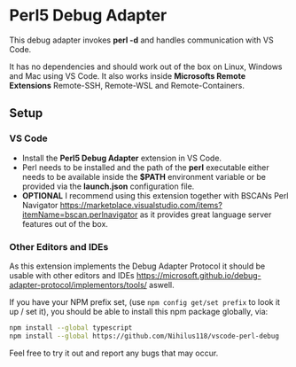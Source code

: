 # Perl5 Debug Adapter

This debug adapter invokes **perl -d**  and handles communication with VS Code.

It has no dependencies and should work out of the box on Linux, Windows and Mac using VS Code. It also works inside **Microsofts Remote Extensions** Remote-SSH, Remote-WSL and Remote-Containers.

## Setup

### VS Code

* Install the **Perl5 Debug Adapter** extension in VS Code.
* Perl needs to be installed and the path of the **perl** executable either needs to be available inside the **$PATH** environment variable or be provided via the **launch.json** configuration file.
* **OPTIONAL** I recommend using this extension together with BSCANs Perl Navigator https://marketplace.visualstudio.com/items?itemName=bscan.perlnavigator as it provides great language server features out of the box.

### Other Editors and IDEs

As this extension implements the Debug Adapter Protocol it should be usable with other editors and IDEs https://microsoft.github.io/debug-adapter-protocol/implementors/tools/ aswell.

If you have your NPM prefix set, (use `npm config get/set prefix` to look it up / set it), you should be able to install this npm package globally, via:

```bash
npm install --global typescript
npm install --global https://github.com/Nihilus118/vscode-perl-debug
```

Feel free to try it out and report any bugs that may occur.
